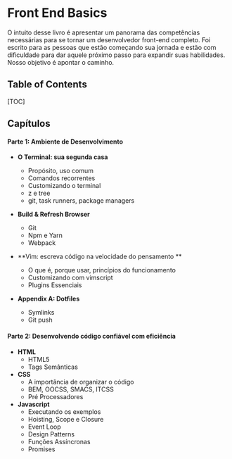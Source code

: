 # Front End Basics 



O intuito desse livro é apresentar um panorama das competências necessárias para se tornar um desenvolvedor front-end completo. Foi escrito para as pessoas que estão começando sua jornada e estão com dificuldade para dar aquele próximo passo para expandir suas habilidades. 
Nosso objetivo é apontar o caminho.





## Table of Contents

[TOC]



## Capítulos



#### Parte 1: Ambiente de Desenvolvimento

* **O Terminal: sua segunda casa**

  * Propósito, uso comum
  * Comandos recorrentes
  * Customizando o terminal
  * z e tree

  - git, task runners, package managers

* **Build & Refresh Browser**

  - Git
  - Npm e Yarn
  - Webpack

* **Vim: escreva código na velocidade do pensamento **

  * O que é, porque usar, princípios do funcionamento
  * Customizando com vimscript
  * Plugins Essenciais

* **Appendix A: Dotfiles**

  - Symlinks
  - Git push



#### Parte 2: Desenvolvendo código confiável com eficiência



- **HTML**
  - HTML5
  - Tags Semânticas
- **CSS**
  - A importância de organizar o código
  - BEM, OOCSS, SMACS, ITCSS
  - Pré Processadores
- **Javascript**
  - Executando os exemplos
  - Hoisting, Scope e Closure
  - Event Loop
  - Design Patterns
  - Funções Assíncronas
  - Promises



